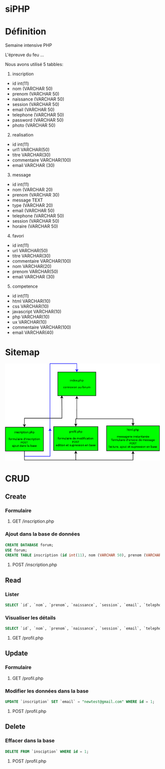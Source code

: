 # siPHP

# Définition
Semaine intensive PHP

L'épreuve du feu ...

Nous avons utilisé 5 tabbles:

1. inscription
  * id int(11)
  * nom (VARCHAR 50)
  * prenom (VARCHAR 50)
  * naissance (VARCHAR 50)
  * session (VARCHAR 50)
  * email (VARCHAR 50)
  * telephone (VARCHAR 50)
  * password (VARCHAR 50)
  * photo (VARCHAR 50)

2. realisation
 * id int(11)
 * url1 VARCHAR(50)
 * titre VARCHAR(30)
 * commentaire VARCHAR(100)
 * email VARCHAR (30)

3. message
  * id int(11)
  * nom (VARCHAR 20)
  * prenom (VARCHAR 30)
  * message TEXT
  * type (VARCHAR 20)
  * email (VARCHAR 50)
  * telephone (VARCHAR 50)
  * session (VARCHAR 50)
  * horaire (VARCHAR 50)
  
4. favori
 * id int(11)
 * url VARCHAR(50)
 * titre VARCHAR(30)
 * commentaire VARCHAR(100)
 * nom VARCHAR(20)
 * prenom VARCHAR(50)
 * email VARCHAR (30)
 
 5. competence
 * id int(11)
 * html VARCHAR(10)
 * css VARCHAR(10)
 * javascript VARCHAR(10)
 * php VARCHAR(10)
 * ux VARCHAR(10)
 * commentaire VARCHAR(100)
 * email VARCHAR(40)
# Sitemap

![](/sitemap.png)

# CRUD 

## Create

### Formulaire
1. GET /inscription.php

### Ajout dans la base de données
```sql
CREATE DATABASE forum;
USE forum;
CREATE TABLE inscription (id int(11), nom (VARCHAR 50), prenom (VARCHAR 50), naissance (VARCHAR 50), session (VARCHAR 50), email (VARCHAR 50), telephone (VARCHAR 50), password (VARCHAR 50), photo (VARCHAR 50));

```
1. POST /inscription.php

## Read

### Lister
```sql
SELECT `id`, `nom`, `prenom`, `naissance`, `session`, `email`, `telephone`, `password`, `photo` FROM `inscription`;
```

### Visualiser les détails
```sql
SELECT `id`, `nom`, `prenom`, `naissance`, `session`, `email`, `telephone`, `password`, `photo` FROM `inscription` WHERE id = 1;
```
1. GET /profil.php

## Update

### Formulaire
1. GET /profil.php

### Modifier les données dans la base
```sql
UPDATE `inscription` SET `email` = "newtest@gmail.com" WHERE id = 1;
``` 
1. POST /profil.php

## Delete

### Effacer dans la base
```sql
DELETE FROM `insciption` WHERE id = 1;
```
1. POST /profil.php
